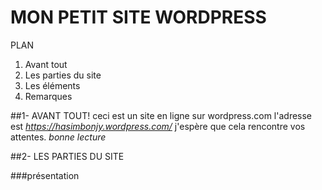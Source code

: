 # MON PETIT SITE WORDPRESS

PLAN

1. Avant tout
2. Les parties du site
3. Les éléments
4. Remarques


##1- AVANT TOUT!
  ceci est un site en ligne sur wordpress.com
  l'adresse est *https://hasimbonjy.wordpress.com/*
  j'espère que cela rencontre vos attentes.
  _bonne lecture_
  
##2- LES PARTIES DU SITE

   ###présentation

  
  


